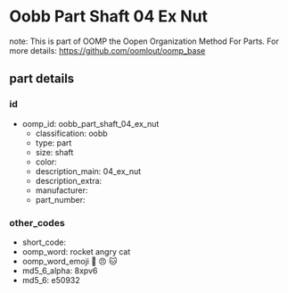 # Oobb Part Shaft 04 Ex Nut  

note: This is part of OOMP the Oopen Organization Method For Parts. For more details: https://github.com/oomlout/oomp_base

##  part details





### id
* oomp_id: oobb_part_shaft_04_ex_nut
  * classification: oobb
  * type: part
  * size: shaft
  * color: 
  * description_main: 04_ex_nut
  * description_extra: 
  * manufacturer: 
  * part_number: 

### other_codes
* short_code: 
* oomp_word: rocket angry cat
* oomp_word_emoji :rocket: :angry: :cat:
* md5_6_alpha: 8xpv6
* md5_6: e50932